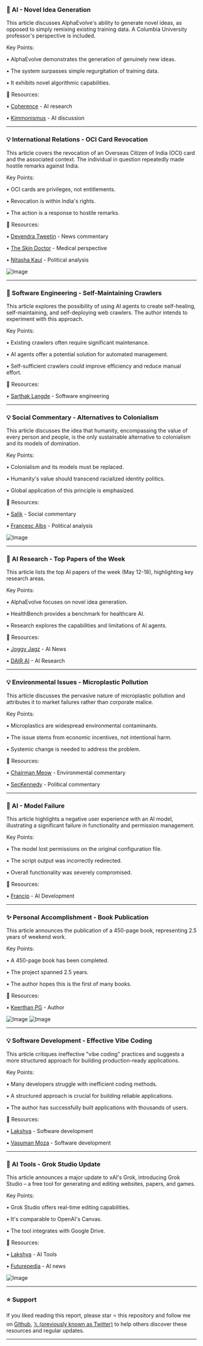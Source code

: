 ### 🤖 AI - Novel Idea Generation

This article discusses AlphaEvolve's ability to generate novel ideas, as opposed to simply remixing existing training data.  A Columbia University professor's perspective is included.

Key Points:

• AlphaEvolve demonstrates the generation of genuinely new ideas.

• The system surpasses simple regurgitation of training data.

•  It exhibits novel algorithmic capabilities.


🔗 Resources:

• [Coherence](https://x.com/coherence) -  AI research

• [Kimmonismus](https://x.com/kimmonismus) - AI discussion


---

### 💡 International Relations - OCI Card Revocation

This article covers the revocation of an Overseas Citizen of India (OCI) card and the associated context.  The individual in question repeatedly made hostile remarks against India.


Key Points:

• OCI cards are privileges, not entitlements.

• Revocation is within India's rights.

•  The action is a response to hostile remarks.


🔗 Resources:

• [Devendra Tweetin](https://x.com/devendratweetin) - News commentary

• [The Skin Doctor](https://x.com/theskindoctor13) -  Medical perspective

• [Nitasha Kaul](https://x.com/NitashaKaul) - Political analysis

![Image](https://pbs.twimg.com/media/GrPtIcMXUAATHwu?format=jpg&name=small)


---

### 🤖 Software Engineering - Self-Maintaining Crawlers

This article explores the possibility of using AI agents to create self-healing, self-maintaining, and self-deploying web crawlers. The author intends to experiment with this approach.

Key Points:

•  Existing crawlers often require significant maintenance.

•  AI agents offer a potential solution for automated management.

•  Self-sufficient crawlers could improve efficiency and reduce manual effort.


🔗 Resources:

• [Sarthak Langde](https://x.com/sarthaklangde) - Software engineering


---

### 💡 Social Commentary - Alternatives to Colonialism

This article discusses the idea that humanity, encompassing the value of every person and people, is the only sustainable alternative to colonialism and its models of domination.

Key Points:

• Colonialism and its models must be replaced.

•  Humanity's value should transcend racialized identity politics.

• Global application of this principle is emphasized.


🔗 Resources:

• [Salik](https://x.com/salik) - Social commentary

• [Francesc Albs](https://x.com/FranceskAlbs) - Political analysis

![Image](https://pbs.twimg.com/ext_tw_video_thumb/1923830553884712960/pu/img/21H3gzPjrlbikWgJ.jpg)


---

### 🤖 AI Research - Top Papers of the Week

This article lists the top AI papers of the week (May 12-18), highlighting key research areas.

Key Points:

• AlphaEvolve focuses on novel idea generation.

• HealthBench provides a benchmark for healthcare AI.

• Research explores the capabilities and limitations of AI agents.


🔗 Resources:

• [Joggy Jagz](https://x.com/joggyjagz) - AI News

• [DAIR AI](https://x.com/dair_ai) - AI Research


---

### 💡 Environmental Issues - Microplastic Pollution

This article discusses the pervasive nature of microplastic pollution and attributes it to market failures rather than corporate malice.

Key Points:

• Microplastics are widespread environmental contaminants.

• The issue stems from economic incentives, not intentional harm.

• Systemic change is needed to address the problem.


🔗 Resources:

• [Chairman Meow](https://x.com/chairmanmeow42) - Environmental commentary

• [SecKennedy](https://x.com/SecKennedy) - Political commentary


---

### 🤖 AI - Model Failure

This article highlights a negative user experience with an AI model, illustrating a significant failure in functionality and permission management.

Key Points:

• The model lost permissions on the original configuration file.

•  The script output was incorrectly redirected.

• Overall functionality was severely compromised.


🔗 Resources:

• [Francip](https://x.com/francip) - AI Development


---

### ✨ Personal Accomplishment - Book Publication

This article announces the publication of a 450-page book, representing 2.5 years of weekend work.


Key Points:

•  A 450-page book has been completed.

• The project spanned 2.5 years.

• The author hopes this is the first of many books.


🔗 Resources:

• [Keerthan PG](https://x.com/keerthanpg) - Author


![Image](https://pbs.twimg.com/media/GrSH5S4XUAAWbsQ?format=jpg&name=small)
![Image](https://pbs.twimg.com/media/GrSH5S4WIAA4RHw?format=jpg&name=small)


---

### 💡 Software Development - Effective Vibe Coding

This article critiques ineffective "vibe coding" practices and suggests a more structured approach for building production-ready applications.

Key Points:

•  Many developers struggle with inefficient coding methods.

•  A structured approach is crucial for building reliable applications.

•  The author has successfully built applications with thousands of users.


🔗 Resources:

• [Lakshya](https://x.com/laks316) - Software development

• [Vasuman Moza](https://x.com/vasumanmoza) - Software development


---

### 🚀 AI Tools - Grok Studio Update

This article announces a major update to xAI's Grok, introducing Grok Studio – a free tool for generating and editing websites, papers, and games.

Key Points:

• Grok Studio offers real-time editing capabilities.

•  It's comparable to OpenAI's Canvas.

• The tool integrates with Google Drive.


🔗 Resources:

• [Lakshya](https://x.com/laks316) - AI Tools

• [Futurepedia](https://x.com/futurepedia_io) - AI news

![Image](https://pbs.twimg.com/media/GrN_tDkaAAMjSK2?format=jpg&name=small)


---

### ⭐️ Support

If you liked reading this report, please star ⭐️ this repository and follow me on [Github](https://github.com/Drix10), [𝕏 (previously known as Twitter)](https://x.com/DRIX_10_) to help others discover these resources and regular updates.

---